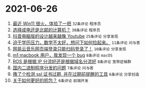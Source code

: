 # 2021-06-26

1. [最近 Win11 很火，体验了一把](https://www.v2ex.com/t/785901) `32条评论` `程序员`
1. [选择成电还是北邮的计算机？](https://www.v2ex.com/t/785907) `30条评论` `程序员`
1. [抖音电脑版的设计越来越像 Youtube](https://www.v2ex.com/t/785875) `25条评论` `分享发现`
1. [迫于学历压力，数学不太好，想问下如何捡起来。](https://www.v2ex.com/t/785874) `11条评论` `问与答`
1. [网易云音乐网页端登录只能扫码登录了！](https://www.v2ex.com/t/785880) `10条评论` `分享发现`
1. [m1 macbook 用户，我发现一个 bug](https://www.v2ex.com/t/785888) `8条评论` `macOS`
1. [ROS 是根据 IP 分流好还是根据域名分流好](https://www.v2ex.com/t/785878) `8条评论` `宽带症候群`
1. [国内二进制程序分发的问题](https://www.v2ex.com/t/785887) `7条评论` `问与答`
1. [撸了个检测 ssl 证书过期, 并在过期前提醒的工具](https://www.v2ex.com/t/785904) `6条评论` `分享创造`
1. [关于如何更好的抓包？](https://www.v2ex.com/t/785899) `6条评论` `前端开发`
